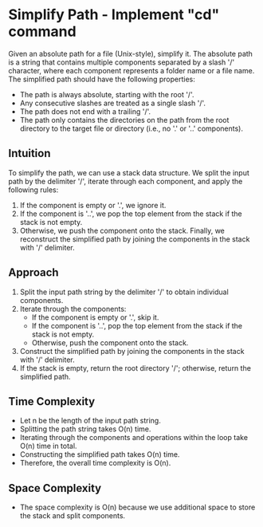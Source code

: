 # Simplify Path - Implement "cd" command
Given an absolute path for a file (Unix-style), simplify it. The absolute path is a string that contains multiple components separated by a slash '/' character, where each component represents a folder name or a file name. The simplified path should have the following properties:
- The path is always absolute, starting with the root '/'.
- Any consecutive slashes are treated as a single slash '/'.
- The path does not end with a trailing '/'.
- The path only contains the directories on the path from the root directory to the target file or directory (i.e., no '.' or '..' components).

## Intuition
To simplify the path, we can use a stack data structure. We split the input path by the delimiter '/', iterate through each component, and apply the following rules:
1. If the component is empty or '.', we ignore it.
2. If the component is '..', we pop the top element from the stack if the stack is not empty.
3. Otherwise, we push the component onto the stack.
Finally, we reconstruct the simplified path by joining the components in the stack with '/' delimiter.

## Approach
1. Split the input path string by the delimiter '/' to obtain individual components.
2. Iterate through the components:
    - If the component is empty or '.', skip it.
    - If the component is '..', pop the top element from the stack if the stack is not empty.
    - Otherwise, push the component onto the stack.
3. Construct the simplified path by joining the components in the stack with '/' delimiter.
4. If the stack is empty, return the root directory '/'; otherwise, return the simplified path.

## Time Complexity
- Let n be the length of the input path string.
- Splitting the path string takes O(n) time.
- Iterating through the components and operations within the loop take O(n) time in total.
- Constructing the simplified path takes O(n) time.
- Therefore, the overall time complexity is O(n).

## Space Complexity
- The space complexity is O(n) because we use additional space to store the stack and split components.
